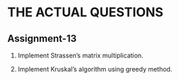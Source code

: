 # THE ACTUAL QUESTIONS

## Assignment-13

1. Implement Strassen’s matrix multiplication.

2. Implement Kruskal’s algorithm using greedy method.
